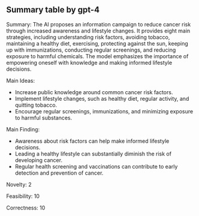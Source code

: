 ## Summary table by gpt-4
Summary: 
The AI proposes an information campaign to reduce cancer risk through increased awareness and lifestyle changes. It provides eight main strategies, including understanding risk factors, avoiding tobacco, maintaining a healthy diet, exercising, protecting against the sun, keeping up with immunizations, conducting regular screenings, and reducing exposure to harmful chemicals. The model emphasizes the importance of empowering oneself with knowledge and making informed lifestyle decisions.

Main Ideas: 
- Increase public knowledge around common cancer risk factors.
- Implement lifestyle changes, such as healthy diet, regular activity, and quitting tobacco.
- Encourage regular screenings, immunizations, and minimizing exposure to harmful substances.

Main Finding: 
- Awareness about risk factors can help make informed lifestyle decisions.
- Leading a healthy lifestyle can substantially diminish the risk of developing cancer.
- Regular health screening and vaccinations can contribute to early detection and prevention of cancer.

Novelty: 
2

Feasibility: 
10

Correctness: 
10